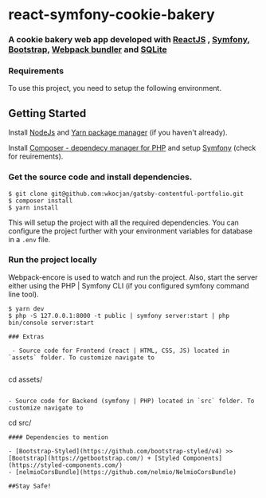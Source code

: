 # react-symfony-cookie-bakery

### A cookie bakery web app developed with [ReactJS](https://reactjs.org/) , [Symfony](https://symfony.com/), [Bootstrap](https://getbootstrap.com/), [Webpack bundler](https://webpack.js.org/) and [SQLite](https://www.sqlite.org/index.html)

### Requirements

To use this project, you need to setup the following environment.

## Getting Started

Install [NodeJs](https://nodejs.org/) and [Yarn package manager](https://yarnpkg.com/) (if you haven't already).

Install [Composer - dependecy manager for PHP](https://getcomposer.org/) and setup [Symfony](https://symfony.com/doc/current/setup.html) (check for reuirements).

### Get the source code and install dependencies.

```
$ git clone git@github.com:wkocjan/gatsby-contentful-portfolio.git
$ composer install
$ yarn install
```
This will setup the project with all the required dependencies. You can configure the project further with your environment variables for 
database in a `.env` file.

### Run the project locally

Webpack-encore is used to watch and run the project. Also, start the server either using the PHP | Symfony CLI (if you configured symfony command line tool).
 

```
$ yarn dev
$ php -S 127.0.0.1:8000 -t public | symfony server:start | php bin/console server:start

### Extras

 - Source code for Frontend (react | HTML, CSS, JS) located in `assets` folder. To customize navigate to
 
 ```
 cd assets/
 ```
 
 - Source code for Backend (symfony | PHP) located in `src` folder. To customize navigate to
 
 ```
 cd src/
 ```
 #### Dependencies to mention
 
 - [Bootstrap-Styled](https://github.com/bootstrap-styled/v4) >> [Bootstrap](https://getbootstrap.com/) + [Styled Components](https://styled-components.com/)
 - [nelmioCorsBundle](https://github.com/nelmio/NelmioCorsBundle)
 
 ##Stay Safe! 
 
 
 
 
 
 
